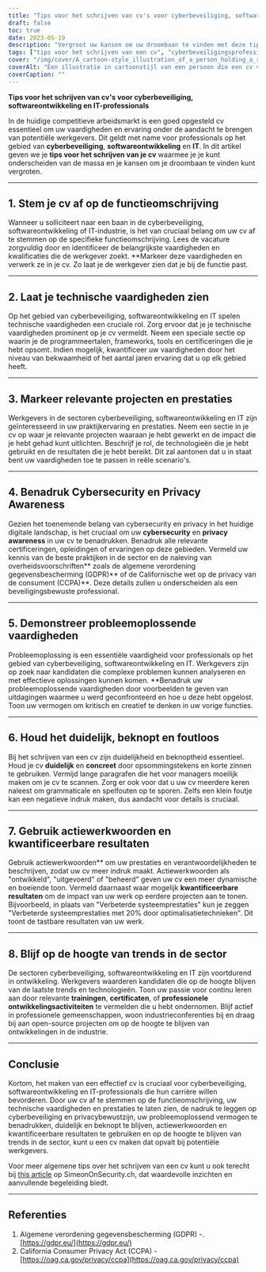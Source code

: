 ```yaml
---
title: "Tips voor het schrijven van cv's voor cyberbeveiliging, softwareontwikkeling en IT-professionals"
draft: false
toc: true
date: 2023-05-19
description: "Vergroot uw kansen om uw droombaan te vinden met deze tips voor het schrijven van een cv voor cyberbeveiliging, softwareontwikkeling en IT-professionals."
tags: ["tips voor het schrijven van een cv", "cyberbeveiligingsprofessionals", "softwareontwikkeling", "IT-professionals", "werk zoeken", "loopbaanadvies", "technische vaardigheden", "hoogtepunten van het project", "cyberbeveiligingsbewustzijn", "probleemoplossende vaardigheden", "trends in de sector", "professionele ontwikkeling", "GDPR-naleving", "CCPA-voorschriften", "arbeidsmarkt", "cv-optimalisatie", "sollicitatie", "cv tips", "strategieën om werk te zoeken", "loopbaanontwikkeling"]
cover: "/img/cover/A_cartoon-style_illustration_of_a_person_holding_a_resume.png"
coverAlt: "Een illustratie in cartoonstijl van een persoon die een cv vasthoudt, omgeven door cyberbeveiligingssymbolen en codefragmenten."
coverCaption: ""
---
```


**Tips voor het schrijven van cv's voor cyberbeveiliging, softwareontwikkeling en IT-professionals**

In de huidige competitieve arbeidsmarkt is een goed opgesteld cv essentieel om uw vaardigheden en ervaring onder de aandacht te brengen van potentiële werkgevers. Dit geldt met name voor professionals op het gebied van **cyberbeveiliging**, **softwareontwikkeling** en **IT**. In dit artikel geven we je **tips voor het schrijven van je cv** waarmee je je kunt onderscheiden van de massa en je kansen om je droombaan te vinden kunt vergroten.

______

## 1. Stem je cv af op de functieomschrijving

Wanneer u solliciteert naar een baan in de cyberbeveiliging, softwareontwikkeling of IT-industrie, is het van cruciaal belang om uw cv af te stemmen op de specifieke functieomschrijving. Lees de vacature zorgvuldig door en identificeer de belangrijkste vaardigheden en kwalificaties die de werkgever zoekt. **Markeer deze vaardigheden en verwerk ze in je cv. Zo laat je de werkgever zien dat je bij de functie past.

______

## 2. Laat je technische vaardigheden zien

Op het gebied van cyberbeveiliging, softwareontwikkeling en IT spelen technische vaardigheden een cruciale rol. Zorg ervoor dat je je technische vaardigheden prominent op je cv vermeldt. Neem een speciale sectie op waarin je de programmeertalen, frameworks, tools en certificeringen die je hebt opsomt. Indien mogelijk, kwantificeer uw vaardigheden door het niveau van bekwaamheid of het aantal jaren ervaring dat u op elk gebied heeft.

______

## 3. Markeer relevante projecten en prestaties

Werkgevers in de sectoren cyberbeveiliging, softwareontwikkeling en IT zijn geïnteresseerd in uw praktijkervaring en prestaties. Neem een sectie in je cv op waar je relevante projecten waaraan je hebt gewerkt en de impact die je hebt gehad kunt uitlichten. Beschrijf je rol, de technologieën die je hebt gebruikt en de resultaten die je hebt bereikt. Dit zal aantonen dat u in staat bent uw vaardigheden toe te passen in reële scenario's.

______

## 4. Benadruk Cybersecurity en Privacy Awareness

Gezien het toenemende belang van cybersecurity en privacy in het huidige digitale landschap, is het cruciaal om uw **cybersecurity** en **privacy awareness** in uw cv te benadrukken. Benadruk alle relevante certificeringen, opleidingen of ervaringen op deze gebieden. Vermeld uw kennis van de beste praktijken in de sector en de naleving van overheidsvoorschriften** zoals de algemene verordening gegevensbescherming (GDPR)** of de Californische wet op de privacy van de consument (CCPA)**. Deze details zullen u onderscheiden als een beveiligingsbewuste professional.

______

## 5. Demonstreer probleemoplossende vaardigheden

Probleemoplossing is een essentiële vaardigheid voor professionals op het gebied van cyberbeveiliging, softwareontwikkeling en IT. Werkgevers zijn op zoek naar kandidaten die complexe problemen kunnen analyseren en met effectieve oplossingen kunnen komen. **Benadruk uw probleemoplossende vaardigheden door voorbeelden te geven van uitdagingen waarmee u werd geconfronteerd en hoe u deze hebt opgelost. Toon uw vermogen om kritisch en creatief te denken in uw vorige functies.

______

## 6. Houd het duidelijk, beknopt en foutloos

Bij het schrijven van een cv zijn duidelijkheid en beknoptheid essentieel. Houd je cv **duidelijk** en **concreet** door opsommingstekens en korte zinnen te gebruiken. Vermijd lange paragrafen die het voor managers moeilijk maken om je cv te scannen. Zorg er ook voor dat u uw cv meerdere keren naleest om grammaticale en spelfouten op te sporen. Zelfs een klein foutje kan een negatieve indruk maken, dus aandacht voor details is cruciaal.

______

## 7. Gebruik actiewerkwoorden en kwantificeerbare resultaten

Gebruik actiewerkwoorden** om uw prestaties en verantwoordelijkheden te beschrijven, zodat uw cv meer indruk maakt. Actiewerkwoorden als "ontwikkeld", "uitgevoerd" of "beheerd" geven uw cv een meer dynamische en boeiende toon. Vermeld daarnaast waar mogelijk **kwantificeerbare resultaten** om de impact van uw werk op eerdere projecten aan te tonen. Bijvoorbeeld, in plaats van "Verbeterde systeemprestaties" kun je zeggen "Verbeterde systeemprestaties met 20% door optimalisatietechnieken". Dit toont de tastbare resultaten van uw werk.

______

## 8. Blijf op de hoogte van trends in de sector

De sectoren cyberbeveiliging, softwareontwikkeling en IT zijn voortdurend in ontwikkeling. Werkgevers waarderen kandidaten die op de hoogte blijven van de laatste trends en technologieën. Toon uw passie voor continu leren aan door relevante **trainingen**, **certificaten**, of **professionele ontwikkelingsactiviteiten** te vermelden die u hebt ondernomen. Blijf actief in professionele gemeenschappen, woon industrieconferenties bij en draag bij aan open-source projecten om op de hoogte te blijven van ontwikkelingen in de industrie.

______

## Conclusie

Kortom, het maken van een effectief cv is cruciaal voor cyberbeveiliging, softwareontwikkeling en IT-professionals die hun carrière willen bevorderen. Door uw cv af te stemmen op de functieomschrijving, uw technische vaardigheden en prestaties te laten zien, de nadruk te leggen op cyberbeveiliging en privacybewustzijn, uw probleemoplossend vermogen te benadrukken, duidelijk en beknopt te blijven, actiewerkwoorden en kwantificeerbare resultaten te gebruiken en op de hoogte te blijven van trends in de sector, kunt u een cv maken dat opvalt bij potentiële werkgevers.

Voor meer algemene tips over het schrijven van een cv kunt u ook terecht bij [this article](https://simeononsecurity.ch/other/tips-for-writing-a-great-resume/) op SimeonOnSecurity.ch, dat waardevolle inzichten en aanvullende begeleiding biedt.

______

## Referenties

1. Algemene verordening gegevensbescherming (GDPR) -. [https://gdpr.eu/](https://gdpr.eu/)
2. California Consumer Privacy Act (CCPA) - [https://oag.ca.gov/privacy/ccpa](https://oag.ca.gov/privacy/ccpa)


